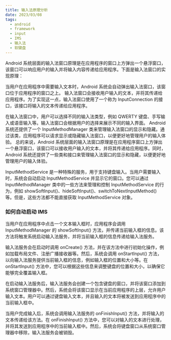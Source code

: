```yaml
---
title: 输入法原理分析
date: 2023/03/08
tags:
  - android
  - framework
  - input
  - IMS
  - 输入法
  - 软键盘
---
```


Android 系统层面的输入法窗口原理是在应用程序的窗口上方弹出一个悬浮窗口，该窗口可以响应用户的输入并将输入内容传递给应用程序。下面是输入法窗口的实现原理：

当用户在应用程序中需要输入文本时，Android 系统会自动弹出输入法窗口，该窗口位于应用程序的窗口之上。
输入法窗口会接收用户输入的文本，并将其传递给应用程序。为了实现这一点，输入法窗口使用了一个称为 InputConnection 的接口，该接口将输入的文本传递给应用程序。

在输入法窗口中，用户可以选择不同的输入法类型，例如 QWERTY 键盘、手写输入或语音输入等。输入法窗口会根据用户的选择来展示不同的输入界面。
Android 系统还提供了一个 InputMethodManager 类来管理输入法窗口的显示和隐藏。通过该类，应用程序可以请求显示或隐藏输入法窗口，以便更好地管理用户的输入体验。
总的来说，Android 系统层面的输入法窗口原理是在应用程序窗口上方弹出一个悬浮窗口，该窗口可以接收用户输入的文本，并将其传递给应用程序。同时，Android 系统还提供了一些类和接口来管理输入法窗口的显示和隐藏，以便更好地管理用户的输入体验。

InputMethodService 是一种特殊的服务，用于支持键盘输入。当用户需要输入时，系统会自动启动 InputMethodService 并显示它的窗口。您可以通过 InputMethodManager 类中的一些方法来管理和控制 InputMethodService 的行为，例如 showSoftInput()、hideSoftInput()、switchToNextInputMethod() 等。但是，这些方法都不能直接获取 InputMethodService 对象。

### 如何自动启动 IMS

当用户在应用程序中点击一个文本输入框时，应用程序会调用 InputMethodManager 的 showSoftInput() 方法，并传递当前输入框的信息。该方法将触发系统启动输入法服务，并将当前输入框的信息传递给输入法服务。

输入法服务会在启动时调用 onCreate() 方法，并在该方法中进行初始化操作，例如加载布局文件、注册广播接收器等。然后，系统会调用 onStartInput() 方法，以向输入法服务提供当前输入框的信息，例如输入框的位置和大小等。在 onStartInput() 方法中，您可以根据这些信息来调整键盘的位置和大小，以确保它能够完全覆盖输入框。

在启动输入法服务后，输入法服务会创建一个包含键盘的窗口，并将该窗口添加到系统窗口管理器中。然后，系统会将该窗口显示在当前应用程序的上层，允许用户输入文本。用户可以通过键盘输入文本，并且输入的文本将被发送到应用程序中的当前输入框中。

当用户完成输入后，系统会调用输入法服务的 onFinishInput() 方法，并将输入的文本传递给该方法。在 onFinishInput() 方法中，您可以对输入的文本进行处理，并将其发送到应用程序中的当前输入框中。然后，系统会将键盘窗口从系统窗口管理器中移除，输入法服务会被销毁。
